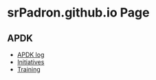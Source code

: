 # srPadron.github.io Page

## APDK
- [APDK log](APDK/apdk_log.md)
- [Initiatives](APDK/apdk_initiatives.md)
- [Training](APDK/apdk_training.md)

